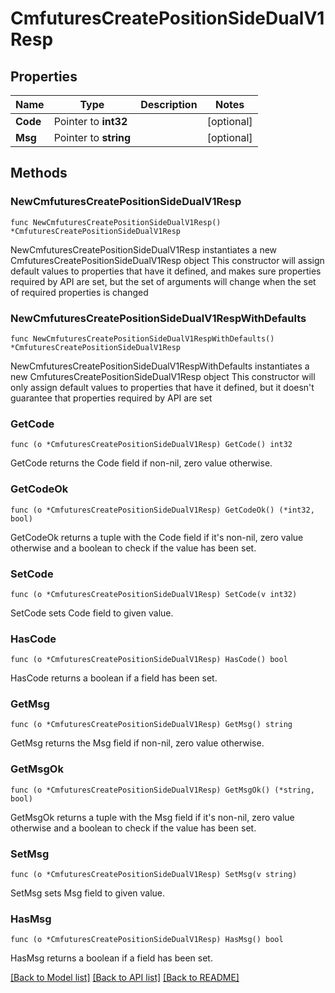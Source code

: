 # CmfuturesCreatePositionSideDualV1Resp

## Properties

Name | Type | Description | Notes
------------ | ------------- | ------------- | -------------
**Code** | Pointer to **int32** |  | [optional] 
**Msg** | Pointer to **string** |  | [optional] 

## Methods

### NewCmfuturesCreatePositionSideDualV1Resp

`func NewCmfuturesCreatePositionSideDualV1Resp() *CmfuturesCreatePositionSideDualV1Resp`

NewCmfuturesCreatePositionSideDualV1Resp instantiates a new CmfuturesCreatePositionSideDualV1Resp object
This constructor will assign default values to properties that have it defined,
and makes sure properties required by API are set, but the set of arguments
will change when the set of required properties is changed

### NewCmfuturesCreatePositionSideDualV1RespWithDefaults

`func NewCmfuturesCreatePositionSideDualV1RespWithDefaults() *CmfuturesCreatePositionSideDualV1Resp`

NewCmfuturesCreatePositionSideDualV1RespWithDefaults instantiates a new CmfuturesCreatePositionSideDualV1Resp object
This constructor will only assign default values to properties that have it defined,
but it doesn't guarantee that properties required by API are set

### GetCode

`func (o *CmfuturesCreatePositionSideDualV1Resp) GetCode() int32`

GetCode returns the Code field if non-nil, zero value otherwise.

### GetCodeOk

`func (o *CmfuturesCreatePositionSideDualV1Resp) GetCodeOk() (*int32, bool)`

GetCodeOk returns a tuple with the Code field if it's non-nil, zero value otherwise
and a boolean to check if the value has been set.

### SetCode

`func (o *CmfuturesCreatePositionSideDualV1Resp) SetCode(v int32)`

SetCode sets Code field to given value.

### HasCode

`func (o *CmfuturesCreatePositionSideDualV1Resp) HasCode() bool`

HasCode returns a boolean if a field has been set.

### GetMsg

`func (o *CmfuturesCreatePositionSideDualV1Resp) GetMsg() string`

GetMsg returns the Msg field if non-nil, zero value otherwise.

### GetMsgOk

`func (o *CmfuturesCreatePositionSideDualV1Resp) GetMsgOk() (*string, bool)`

GetMsgOk returns a tuple with the Msg field if it's non-nil, zero value otherwise
and a boolean to check if the value has been set.

### SetMsg

`func (o *CmfuturesCreatePositionSideDualV1Resp) SetMsg(v string)`

SetMsg sets Msg field to given value.

### HasMsg

`func (o *CmfuturesCreatePositionSideDualV1Resp) HasMsg() bool`

HasMsg returns a boolean if a field has been set.


[[Back to Model list]](../README.md#documentation-for-models) [[Back to API list]](../README.md#documentation-for-api-endpoints) [[Back to README]](../README.md)



